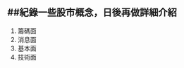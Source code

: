 ##紀錄一些股市概念，日後再做詳細介紹
---
1. 籌碼面
2. 消息面
3. 基本面
4. 技術面
<!--stackedit_data:
eyJoaXN0b3J5IjpbOTM1OTkyMjMxXX0=
-->